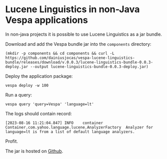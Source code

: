 # Lucene Linguistics in non-Java Vespa applications

In non-java projects it is possible to use Lucene Linguistics as a jar bundle.

Download and add the Vespa bundle jar into the `components` directory:
```shell
(mkdir -p components && cd components && curl -L https://github.com/dainiusjocas/vespa-lucene-linguistics-bundle/releases/download/v.0.0.3/lucene-linguistics-bundle-0.0.3-deploy.jar --output lucene-linguistics-bundle-0.0.3-deploy.jar)
```

Deploy the application package:
```shell
vespa deploy -w 100
```

Run a query:
```shell
vespa query 'query=Vespa' 'language=lt'
```

The logs should contain record:
```text
[2023-08-16 11:21:04.847] INFO    container        Container.com.yahoo.language.lucene.AnalyzerFactory	Analyzer for language=lt is from a list of default language analyzers.
```

Profit.

The jar is hosted on [Github](https://github.com/dainiusjocas/vespa-lucene-linguistics-bundle/releases).
